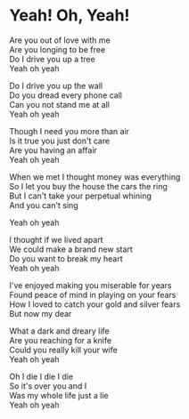 # Yeah! Oh, Yeah!

Are you out of love with me  
Are you longing to be free  
Do I drive you up a tree  
Yeah oh yeah  

Do I drive you up the wall  
Do you dread every phone call  
Can you not stand me at all  
Yeah oh yeah  

Though I need you more than air  
Is it true you just don't care  
Are you having an affair  
Yeah oh yeah  

When we met I thought money was everything  
So I let you buy the house the cars the ring  
But I can't take your perpetual whining  
And you can't sing  

Yeah oh yeah  

I thought if we lived apart  
We could make a brand new start  
Do you want to break my heart  
Yeah oh yeah  

I've enjoyed making you miserable for years  
Found peace of mind in playing on your fears  
How I loved to catch your gold and silver fears  
But now my dear  

What a dark and dreary life  
Are you reaching for a knife  
Could you really kill your wife  
Yeah oh yeah  

Oh I die I die I die  
So it's over you and I  
Was my whole life just a lie  
Yeah oh yeah  
